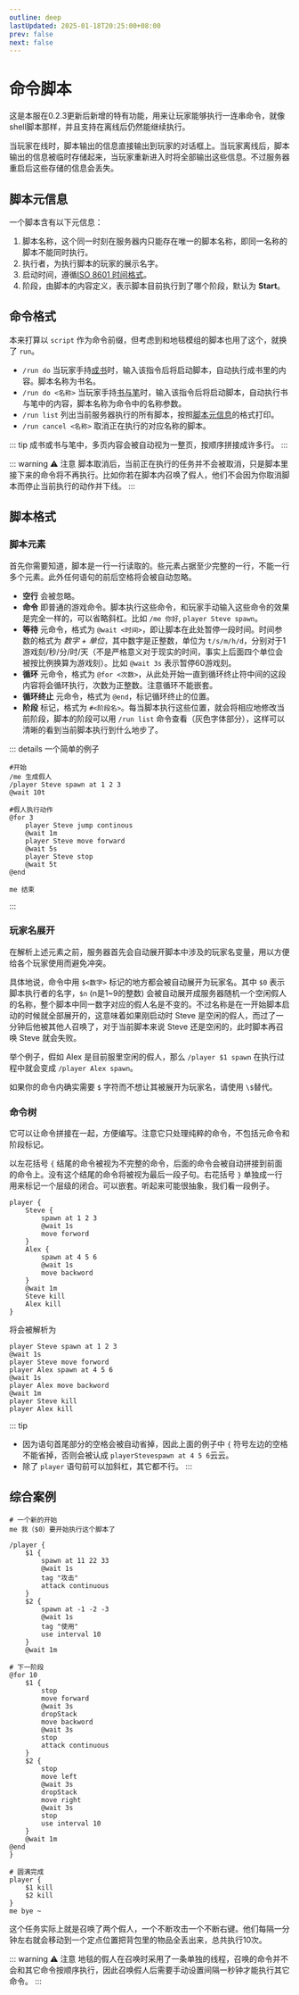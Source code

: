 ```yaml
---
outline: deep
lastUpdated: 2025-01-18T20:25:00+08:00
prev: false
next: false
---
```


# 命令脚本

这是本服在0.2.3更新后新增的特有功能，用来让玩家能够执行一连串命令，就像shell脚本那样，并且支持在离线后仍然能继续执行。

当玩家在线时，脚本输出的信息直接输出到玩家的对话框上。当玩家离线后，脚本输出的信息被临时存储起来，当玩家重新进入时将全部输出这些信息。不过服务器重启后这些存储的信息会丢失。

## 脚本元信息

一个脚本含有以下元信息：
1. 脚本名称，这个同一时刻在服务器内只能存在唯一的脚本名称，即同一名称的脚本不能同时执行。
2. 执行者，为执行脚本的玩家的展示名字。
3. 启动时间，遵循[ISO 8601 时间格式](https://www.iso.org/iso-8601-date-and-time-format.html)。
4. 阶段，由脚本的内容定义，表示脚本目前执行到了哪个阶段，默认为 **Start**。

## 命令格式

本来打算以 `script` 作为命令前缀，但考虑到和地毯模组的脚本也用了这个，就换了 `run`。
- `/run do` 当玩家手持[成书](https://zh.minecraft.wiki/w/%E6%88%90%E4%B9%A6)时，输入该指令后将启动脚本，自动执行成书里的内容。脚本名称为书名。
- `/run do <名称>` 当玩家手持[书与笔](https://zh.minecraft.wiki/w/%E4%B9%A6%E4%B8%8E%E7%AC%94)时，输入该指令后将启动脚本，自动执行书与笔中的内容，脚本名称为命令中的名称参数。
- `/run list` 列出当前服务器执行的所有脚本，按照[脚本元信息](#脚本元信息)的格式打印。
- `/run cancel <名称>` 取消正在执行的对应名称的脚本。

::: tip
成书或书与笔中，多页内容会被自动视为一整页，按顺序拼接成许多行。
:::

::: warning :warning: 注意
脚本取消后，当前正在执行的任务并不会被取消，只是脚本里接下来的命令将不再执行。比如你若在脚本内召唤了假人，他们不会因为你取消脚本而停止当前执行的动作并下线。
:::

## 脚本格式
### 脚本元素

首先你需要知道，脚本是一行一行读取的。些元素占据至少完整的一行，不能一行多个元素。此外任何语句的前后空格将会被自动忽略。

- **空行** 会被忽略。
- **命令** 即普通的游戏命令。脚本执行这些命令，和玩家手动输入这些命令的效果是完全一样的，可以省略斜杠。比如 `/me 你好`, `player Steve spawn`。
- **等待** 元命令，格式为 `@wait <时间>`，即让脚本在此处暂停一段时间。时间参数的格式为 *数字 + 单位*，其中数字是正整数，单位为 `t/s/m/h/d`，分别对于1游戏刻/秒/分/时/天（不是严格意义对于现实的时间，事实上后面四个单位会被按比例换算为游戏刻）。比如 `@wait 3s` 表示暂停60游戏刻。
- **循环** 元命令，格式为 `@for <次数>`，从此处开始一直到循环终止符中间的这段内容将会循环执行，次数为正整数。注意循环不能嵌套。
- **循环终止** 元命令，格式为 `@end`，标记循环终止的位置。
- **阶段** 标记，格式为 `#<阶段名>`。每当脚本执行这些位置，就会将相应地修改当前阶段，脚本的阶段可以用 `/run list` 命令查看（灰色字体部分），这样可以清晰的看到当前脚本执行到什么地步了。

::: details 一个简单的例子
```
#开始
/me 生成假人
/player Steve spawn at 1 2 3
@wait 10t

#假人执行动作
@for 3
    player Steve jump continous
    @wait 1m
    player Steve move forward
    @wait 5s
    player Steve stop
    @wait 5t
@end

me 结束 
```
:::

### 玩家名展开

在解析上述元素之前，服务器首先会自动展开脚本中涉及的玩家名变量，用以方便给各个玩家使用而避免冲突。

具体地说，命令中用 `$<数字>` 标记的地方都会被自动展开为玩家名。其中 `$0` 表示脚本执行者的名字，`$n` (n是1~9的整数) 会被自动展开成服务器随机一个空闲假人的名称，整个脚本中同一数字对应的假人名是不变的。不过名称是在一开始脚本启动的时候就全部展开的，这意味着如果刚启动时 Steve 是空闲的假人，而过了一分钟后他被其他人召唤了，对于当前脚本来说 Steve 还是空闲的，此时脚本再召唤 Steve 就会失败。

举个例子，假如 Alex 是目前服里空闲的假人，那么 `/player $1 spawn` 在执行过程中就会变成 `/player Alex spawn`。

如果你的命令内确实需要 `$` 字符而不想让其被展开为玩家名，请使用 `\$`替代。

### 命令树

它可以让命令拼接在一起，方便编写。注意它只处理纯粹的命令，不包括元命令和阶段标记。

以左花括号 `{` 结尾的命令被视为不完整的命令，后面的命令会被自动拼接到前面的命令上。没有这个结尾的命令将被视为最后一段子句。右花括号 `}` 单独成一行用来标记一个层级的闭合。可以嵌套。听起来可能很抽象，我们看一段例子。

```
player {
    Steve {
        spawn at 1 2 3
        @wait 1s
        move forword
    }
    Alex {
        spawn at 4 5 6
        @wait 1s
        move backword
    }
    @wait 1m
    Steve kill
    Alex kill
}
```

将会被解析为

```
player Steve spawn at 1 2 3
@wait 1s
player Steve move forword
player Alex spawn at 4 5 6
@wait 1s
player Alex move backword
@wait 1m
player Steve kill
player Alex kill
```

::: tip
- 因为语句首尾部分的空格会被自动省掉，因此上面的例子中 `{` 符号左边的空格不能省掉，否则会被认成 `playerStevespawn at 4 5 6`云云。
- 除了 `player` 语句前可以加斜杠，其它都不行。
:::

## 综合案例

```
# 一个新的开始
me 我（$0）要开始执行这个脚本了

/player {
    $1 {
        spawn at 11 22 33
        @wait 1s
        tag "攻击"
        attack continuous
    }
    $2 {
        spawn at -1 -2 -3
        @wait 1s
        tag "使用"
        use interval 10
    }
    @wait 1m

# 下一阶段
@for 10
    $1 {
        stop
        move forward
        @wait 3s
        dropStack
        move backword
        @wait 3s
        stop
        attack continuous
    }
    $2 {
        stop
        move left
        @wait 3s
        dropStack
        move right
        @wait 3s
        stop
        use interval 10
    }
    @wait 1m
@end
}

# 圆满完成
player {
    $1 kill
    $2 kill
}
me bye ~
```

这个任务实际上就是召唤了两个假人，一个不断攻击一个不断右键。他们每隔一分钟左右就会移动到一个定点位置把背包里的物品全丢出来，总共执行10次。

::: warning :warning: 注意
地毯的假人在召唤时采用了一条单独的线程，召唤的命令并不会和其它命令按顺序执行，因此召唤假人后需要手动设置间隔一秒钟才能执行其它命令。
:::